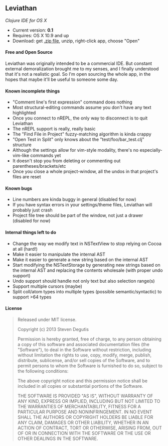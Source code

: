 ## Leviathan

*Clojure IDE for OS X*

* Current version: **0.1**
* Requires: OS X 10.9 and up
* Download: get [.zip file](https://raw.github.com/sdegutis/Leviathan/master/Builds/Leviathan-LATEST.app.tar.gz), unzip, right-click app, choose "Open"

#### Free and Open Source

Leviathan was originally intended to be a commercial IDE. But constant external demoralization brought me to my senses, and I finally understood that it's not a realistic goal. So I'm open sourcing the whole app, in the hopes that maybe it'll be useful to someone some day.

#### Known incomplete things

- "Comment line's first expression" command does nothing
- Most structural-editing commands assume you don't have any text highlighted
- Once you connect to nREPL, the only way to disconnect is to quit Leviathan
- The nREPL support is really, really basic
- The "Find File in Project" fuzzy-matching algorithm is kinda crappy
- "Open Test in Split" only knows about the "test/foo/bar_test.clj" structure
- Although the settings allow for vim-style modality, there's no especially-vim-like commands yet
- It doesn't stop you from deleting or commenting out parentheses/brackets/etc
- Once you close a whole project-window, all the undos in that project's files are reset

#### Known bugs

- Line numbers are kinda buggy in general (disabled for now)
- If you have syntax errors in your settings/theme files, Leviathan will probably just crash
- Project file tree should be part of the window, not just a drawer (disabled for now)

#### Internal things left to do

- Change the way we modify text in NSTextView to stop relying on Cocoa at all (hard!)
- Make it easier to manipulate the internal AST
- Make it easier to generate a new string based on the internal AST
- Start modifying the NSTextStorage by generating new strings based on the internal AST and replacing the contents wholesale (with proper undo support)
- Undo support should handle not only text but also selection range(s)
- Support multiple cursors (maybe)
- Split coll/atom types into multiple types (possible semantic/syntactic) to support >64 types

#### License

> Released under MIT license.
>
> Copyright (c) 2013 Steven Degutis
>
> Permission is hereby granted, free of charge, to any person obtaining a copy
> of this software and associated documentation files (the "Software"), to deal
> in the Software without restriction, including without limitation the rights
> to use, copy, modify, merge, publish, distribute, sublicense, and/or sell
> copies of the Software, and to permit persons to whom the Software is
> furnished to do so, subject to the following conditions:
>
> The above copyright notice and this permission notice shall be included in
> all copies or substantial portions of the Software.
>
> THE SOFTWARE IS PROVIDED "AS IS", WITHOUT WARRANTY OF ANY KIND, EXPRESS OR
> IMPLIED, INCLUDING BUT NOT LIMITED TO THE WARRANTIES OF MERCHANTABILITY,
> FITNESS FOR A PARTICULAR PURPOSE AND NONINFRINGEMENT. IN NO EVENT SHALL THE
> AUTHORS OR COPYRIGHT HOLDERS BE LIABLE FOR ANY CLAIM, DAMAGES OR OTHER
> LIABILITY, WHETHER IN AN ACTION OF CONTRACT, TORT OR OTHERWISE, ARISING FROM,
> OUT OF OR IN CONNECTION WITH THE SOFTWARE OR THE USE OR OTHER DEALINGS IN
> THE SOFTWARE.
